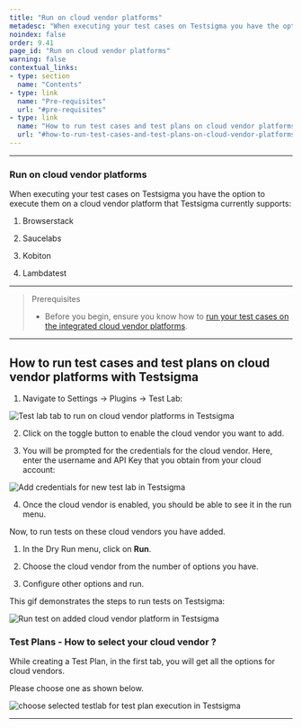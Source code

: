 ```yaml
---
title: "Run on cloud vendor platforms"
metadesc: "When executing your test cases on Testsigma you have the option to execute them on a cloud vendor platform. Learn how to run tests on cloud vendor platforms in Testsigma"
noindex: false
order: 9.41
page_id: "Run on cloud vendor platforms"
warning: false
contextual_links:
- type: section
  name: "Contents" 
- type: link
  name: "Pre-requisites"
  url: "#pre-requisites"
- type: link
  name: "How to run test cases and test plans on cloud vendor platforms with Testsigma"
  url: "#how-to-run-test-cases-and-test-plans-on-cloud-vendor-platforms-with-testsigma"
---
```


---

### Run on cloud vendor platforms

When executing your test cases on Testsigma you have the option to execute them on a cloud vendor platform that Testsigma currently supports:

1. Browserstack
   
2. Saucelabs
   
3. Kobiton
   
4. Lambdatest


---

> <p id="prerequisites">Prerequisites</p>
> 
> - Before you begin, ensure you know how to [run your test cases on the integrated cloud vendor platforms](https://testsigma.com/docs/runs/adhoc-runs/).

---

## **How to run test cases and test plans on cloud vendor platforms with Testsigma**
1. Navigate to Settings → Plugins → Test Lab:

![Test lab tab to run on cloud vendor platforms in Testsigma](https://docs.testsigma.com/images/run-on-cloud-vendor-platforms/test-lab-tab-run-on-cloud-vendor-platforms-testsigma.png)

2. Click on the toggle button to enable the cloud vendor you want to add.

3. You will be prompted for the credentials for the cloud vendor. Here, enter the username and API Key that you obtain from your cloud account:

![Add credentials for new test lab in Testsigma](https://docs.testsigma.com/images/run-on-cloud-vendor-platforms/add-credentials-for-new-test-lab-testsigma.png)

4. Once the cloud vendor is enabled, you should be able to see it in the run menu.

Now, to run tests on these cloud vendors you have added.

1. In the Dry Run menu, click on **Run**.
   
2. Choose the cloud vendor from the number of options you have.
    
3. Configure other options and run.


This gif demonstrates the steps to run tests on Testsigma:

![Run test on added cloud vendor platform in Testsigma](https://s3.amazonaws.com/static-docs.testsigma.com/new_images/projects/applications/vendorpf.gif)

### Test Plans - How to select your cloud vendor ?
While creating a Test Plan, in the first tab, you will get all the options for cloud vendors. 

Please choose one as shown below. 

![choose selected testlab for test plan execution in Testsigma](https://s3.amazonaws.com/static-docs.testsigma.com/new_images/projects/applications/vendorpf.gif)

---